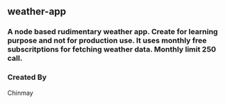 ## weather-app

### A node based rudimentary weather app. Create for learning purpose and not for production use. It uses monthly free subscritptions for fetching weather data. Monthly limit 250 call.

### Created By
Chinmay